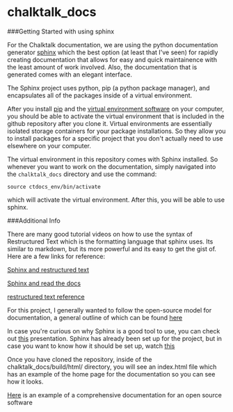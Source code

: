 # chalktalk_docs

###Getting Started with using sphinx

For the Chalktalk documentation, we are using the python documentation generator [sphinx](http://www.sphinx-doc.org/en/stable/) which the best option (at least that I've seen) for rapidly creating documentation that allows for easy and quick maintainence with the least amount of work involved. Also, the documentation that is generated comes with an elegant interface. 

The Sphinx project uses python, pip (a python package
manager), and encapsulates all of the packages inside of a virtual environment.

After you install [pip](https://pip.pypa.io/en/stable/installing/) and the [virtual environment software](http://docs.python-guide.org/en/latest/dev/virtualenvs/) on your
computer, you should be able to activate the virtual environment that is included in the github repository after you clone it. Virtual environments are essentially isolated storage containers for your package installations. So they allow you to install packages for a specific project that you don't actually need to use elsewhere on your computer. 

The virtual environment in this repository comes with Sphinx installed. So whenever you want to work on the documentation, simply navigated into the ```chalktalk_docs``` directory and use the command:

```source ctdocs_env/bin/activate```

which will activate the virtual environment. After this, you will be able to use sphinx. 

###Additional Info

There are many good tutorial videos on how to use the syntax of Restructured Text which is the formatting language that sphinx uses. Its similar to markdown, but its more powerful and its easy to get the gist of. Here are a few links for reference:

[Sphinx and restructured text](https://www.youtube.com/watch?v=ouHVkMo3gwE)

[Sphinx and read the docs](https://www.youtube.com/watch?v=oJsUvBQyHBs)

[restructured text reference](http://thomas-cokelaer.info/tutorials/sphinx/rest_syntax.html)


For this project, I generally wanted to follow the open-source model for documentation, a general outline of which can be found [here]( http://docs.writethedocs.org/writing/beginners-guide-to-docs/)

In case you're curious on why Sphinx is a good tool to use, you can check out [this](https://www.youtube.com/watch?v=eWNiwMwMcr4) presentation. Sphinx has already been set up for the project, but in case you want to know how it should be set up, watch [this](https://www.youtube.com/watch?v=oJsUvBQyHBs)


Once you have cloned the repository, inside of the
chalktalk_docs/build/html/ directory, you will see an index.html file which has an example of the home page for the documentation so you can see how it looks.

[Here](http://docs.python-requests.org/en/master/) is an example of a comprehensive documentation for an open source software

